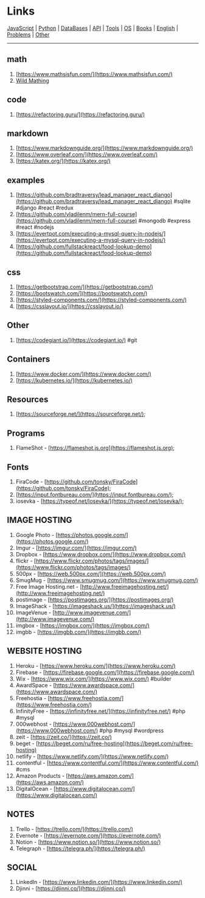 # Links

[JavaScript](./javascript.md) | [Python](./python.md) | [DataBases](./databases.md) | [API](./api.md) | [Tools](./tools.md) | [OS](./os.md) | [Books](./books.md) | [English](./english.md) | [Problems](./problems.md) | [Other](./other.md)

---

## math

1. [https://www.mathsisfun.com/](https://www.mathsisfun.com/) 
2. [Wild Mathing](https://www.youtube.com/channel/UCj0Od_id0gPbmwZ65U8xwrw)

## code

1. [https://refactoring.guru/](https://refactoring.guru/)

## markdown

1. [https://www.markdownguide.org/](https://www.markdownguide.org/)
2. [https://www.overleaf.com/](https://www.overleaf.com/)
3. [https://katex.org/](https://katex.org/)

## examples

1. [https://github.com/bradtraversy/lead_manager_react_django](https://github.com/bradtraversy/lead_manager_react_django) #sqlite #django #react #redux
1. [https://github.com/vladilenm/mern-full-course](https://github.com/vladilenm/mern-full-course) #mongodb #express #react #nodejs
1. [https://evertpot.com/executing-a-mysql-query-in-nodejs/](https://evertpot.com/executing-a-mysql-query-in-nodejs/)
1. [https://github.com/fullstackreact/food-lookup-demo](https://github.com/fullstackreact/food-lookup-demo)

## css

1. [https://getbootstrap.com/](https://getbootstrap.com/)
2. [https://bootswatch.com/](https://bootswatch.com/)
3. [https://styled-components.com/](https://styled-components.com/)
4. [https://csslayout.io/](https://csslayout.io/)

## Other 

1. [https://codegiant.io/](https://codegiant.io/) #git

## Containers

1. [https://www.docker.com/](https://www.docker.com/)
2. [https://kubernetes.io/](https://kubernetes.io/)

## Resources

1. [https://sourceforge.net/](https://sourceforge.net/);

## Programs

1. FlameShot - [https://flameshot.js.org](https://flameshot.js.org);

## Fonts

1. FiraCode - [https://github.com/tonsky/FiraCode](https://github.com/tonsky/FiraCode);
1. [https://input.fontbureau.com/](https://input.fontbureau.com/);
1. iosevka - [https://typeof.net/Iosevka/](https://typeof.net/Iosevka/);

## IMAGE HOSTING 

1. Google Photo - [https://photos.google.com/](https://photos.google.com/)
1. Imgur - [https://imgur.com/](https://imgur.com/)
1. Dropbox - [https://www.dropbox.com/](https://www.dropbox.com/)
1. flickr - [https://www.flickr.com/photos/tags/images/](https://www.flickr.com/photos/tags/images/)
1. 500px - [https://web.500px.com/](https://web.500px.com/)
1. SmugMug - [https://www.smugmug.com/](https://www.smugmug.com/)
1. Free Image Hosting.net - [http://www.freeimagehosting.net/](http://www.freeimagehosting.net/)
1. postimage - [https://postimages.org/](https://postimages.org/)
1. ImageShack - [https://imageshack.us/](https://imageshack.us/)
1. ImageVenue - [http://www.imagevenue.com/](http://www.imagevenue.com/)
1. imgbox - [https://imgbox.com/](https://imgbox.com/)
1. imgbb - [https://imgbb.com/](https://imgbb.com/)

## WEBSITE HOSTING

1. Heroku - [https://www.heroku.com/](https://www.heroku.com/)
1. Firebase - [https://firebase.google.com/](https://firebase.google.com/)
1. Wix - [https://www.wix.com/](https://www.wix.com/) #builder
1. AwardSpace - [https://www.awardspace.com/](https://www.awardspace.com/)
1. Freehostia - [https://www.freehostia.com/](https://www.freehostia.com/)
1. InfinityFree - [https://infinityfree.net/](https://infinityfree.net/) #php #mysql
1. 000webhost - [https://www.000webhost.com/](https://www.000webhost.com/) #php #mysql #wordpress
1. zeit - [https://zeit.co/](https://zeit.co/)
1. beget - [https://beget.com/ru/free-hosting](https://beget.com/ru/free-hosting)
1. netlify - [https://www.netlify.com/](https://www.netlify.com/)
1. contentful - [https://www.contentful.com/](https://www.contentful.com/) #cms
1. Amazon Products - [https://aws.amazon.com/](https://aws.amazon.com/)
1. DigitalOcean - [https://www.digitalocean.com/](https://www.digitalocean.com/)

## NOTES

1. Trello - [https://trello.com/](https://trello.com/)
1. Evernote - [https://evernote.com/](https://evernote.com/)
1. Notion - [https://www.notion.so/](https://www.notion.so/)
1. Telegraph - [https://telegra.ph/](https://telegra.ph/)

## SOCIAL

1. LinkedIn - [https://www.linkedin.com/](https://www.linkedin.com/)
1. Djinni - [https://djinni.co/](https://djinni.co/)